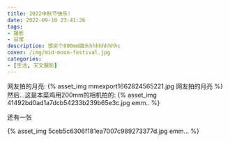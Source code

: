 ```yaml
---
title: 2022中秋节快乐!
date: 2022-09-10 23:41:26
tags:
- 摄影
- 日常
description: 想买个800mm镜头hhhhhhhhhc
cover: /img/mid-moon-festival.jpg
categories: 
- [生活, 天文摄影]
---
```

网友拍的月亮:
{% asset_img mmexport1662824565221.jpg 网友拍的月亮 %}
然后...这是本菜鸡用200mm的相机拍的:
{% asset_img 41492bd0ad1a7dcb54233b239b65e3c.jpg emm.. %}

还有一张

{% asset_img 5ceb5c6306f181ea7007c989273377d.jpg emm... %}